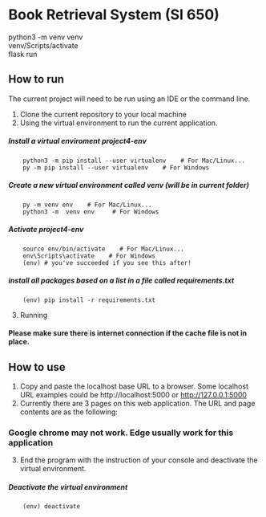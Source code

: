 # Book Retrieval System (SI 650)
python3 -m venv venv <br>
venv/Scripts/activate <br>
flask run

## How to run
The current project will need to be run using an IDE or the command line.
1. Clone the current repository to your local machine
2. Using the virtual environment to run the current application.

##### Install a virtual enviroment project4-env
        python3 -m pip install --user virtualenv    # For Mac/Linux...
        py -m pip install --user virtualenv    # For Windows

##### Create a new virtual environment called venv (will be in current folder)
        py -m venv env    # For Mac/Linux... 
        python3 -m  venv env     # For Windows
    
##### Activate project4-env
        source env/bin/activate    # For Mac/Linux...
        env\Scripts\activate    # For Windows
        (env) # you've succeeded if you see this after!
        
##### install all packages based on a list in a file called requirements.txt
        (env) pip install -r requirements.txt
        
3. Running
#### Please make sure there is internet connection if the cache file is not in place.

## How to use
1. Copy and paste the localhost base URL to a browser. Some localhost URL examples could be http://localhost:5000 or http://127.0.0.1:5000
2. Currently there are 3 pages on this web application. The URL and page contents are as the following:

### Google chrome may not work. Edge usually work for this application
3. End the program with the instruction of your console and deactivate the virtual environment.

        
##### Deactivate the virtual environment
        (env) deactivate
